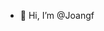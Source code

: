 - 👋 Hi, I’m @Joangf

<!---
Joangf/Joangf is a ✨ special ✨ repository because its `README.md` (this file) appears on your GitHub profile.
You can click the Preview link to take a look at your changes.
--->
